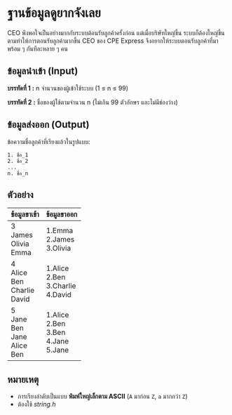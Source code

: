 # ฐานข้อมูลดูยากจังเลย

CEO พึงพอใจเป็นอย่างมากกับระบบต้อนรับลูกค้าครั้งก่อน แต่เมื่อบริษัทใหญ่ขึ้น ระบบก็ต้องใหญ่ขึ้นตามทำให้การตอนรับลูกค้ามากขึ้น CEO ของ CPE Express จึงอยากให้ระบบตอนรับลูกค้าที่มาพร้อม ๆ กันทีละหลาย ๆ คน

## ข้อมูลนำเข้า (Input)
**บรรทัดที่ 1 :**  n จำนวนของผู้เข้าใช้ระบบ (1 ≤ n ≤ 99)

**บรรทัดที่ 2 :**  ชื่อของผู้ใช้ตามจำนวน n (ไม่เกิน 99 ตัวอักษร และไม่มีช่องว่าง)

## ข้อมูลส่งออก (Output)
ข้อความชื่อลูกค้าที่เรียงแล้วในรูปแบบ: 

 ```
1. ชื่อ_1
2. ชื่อ_2
...
n. ชื่อ_n
 ```

## ตัวอย่าง

| **ข้อมูลขาเข้า** | **ข้อมูลขาออก** |
|------------------|------------------|
| 3<br>James<br>Olivia<br>Emma | 1.Emma<br>2.James<br>3.Olivia<br> |
| 4<br>Alice<br>Ben<br>Charlie<br>David | 1.Alice<br>2.Ben<br>3.Charlie<br>4.David<br> |
| 5<br>Jane<br>Ben<br>Jane<br>Alice<br>Ben | 1.Alice<br>2.Ben<br>3.Ben<br>4.Jane<br>5.Jane<br> |


## หมายเหตุ

- การเรียงลำดับเป็นแบบ **พิมพ์ใหญ่เล็กตาม ASCII** (`A` มาก่อน `Z`, `a` มากกว่า `Z`)
- ต้องใช้ *string.h*
